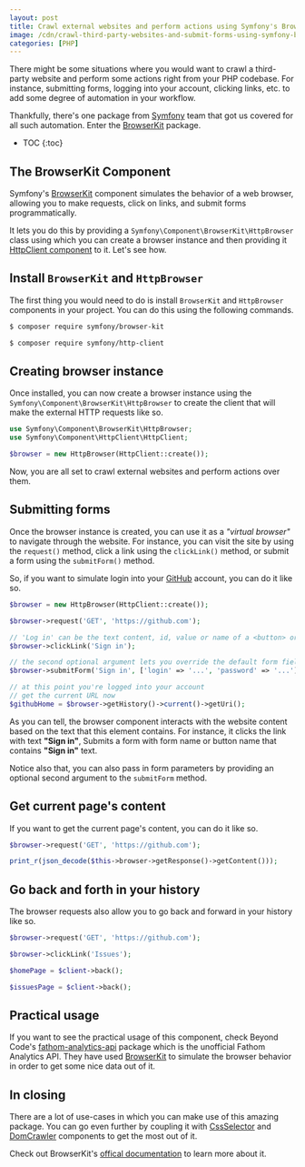 ```yaml
---
layout: post
title: Crawl external websites and perform actions using Symfony's BrowserKit 
image: /cdn/crawl-third-party-websites-and-submit-forms-using-symfony-browserkit.png
categories: [PHP]
---
```


There might be some situations where you would want to crawl a third-party website and perform some actions right from your PHP codebase. For instance, submitting forms, logging into your account, clicking links, etc. to add some degree of automation in your workflow.

Thankfully, there's one package from [Symfony](https://symfony.com/) team that got us covered for all such automation. Enter the [BrowserKit](https://symfony.com/doc/current/components/browser_kit.html) package.

* TOC
{:toc}

## The BrowserKit Component

Symfony's [BrowserKit](https://symfony.com/doc/current/components/browser_kit.html) component simulates the behavior of a web browser, allowing you to make requests, click on links, and submit forms programmatically.

It lets you do this by providing a `Symfony\Component\BrowserKit\HttpBrowser` class using which you can create a browser instance and then providing it [HttpClient component](https://symfony.com/doc/current/http_client.html) to it. Let's see how.

## Install `BrowserKit` and `HttpBrowser`

The first thing you would need to do is install `BrowserKit` and `HttpBrowser` components in your project. You can do this using the following commands.

```bash
$ composer require symfony/browser-kit

$ composer require symfony/http-client
```

## Creating browser instance

Once installed, you can now create a browser instance using the `Symfony\Component\BrowserKit\HttpBrowser` to create the client that will make the external HTTP requests like so.

```php
use Symfony\Component\BrowserKit\HttpBrowser;
use Symfony\Component\HttpClient\HttpClient;

$browser = new HttpBrowser(HttpClient::create());
```

Now, you are all set to crawl external websites and perform actions over them. 

## Submitting forms

Once the browser instance is created, you can use it as a *"virtual browser"* to navigate through the website. For instance, you can visit the site by using the `request()` method, click a link using the `clickLink()` method, or submit a form using the `submitForm()` method.

So, if you want to simulate login into your [GitHub](https://github.com/) account, you can do it like so.

```php
$browser = new HttpBrowser(HttpClient::create());

$browser->request('GET', 'https://github.com');

// 'Log in' can be the text content, id, value or name of a <button> or <input type="submit">
$browser->clickLink('Sign in');

// the second optional argument lets you override the default form field values
$browser->submitForm('Sign in', ['login' => '...', 'password' => '...']);

// at this point you're logged into your account
// get the current URL now
$githubHome = $browser->getHistory()->current()->getUri();
```

As you can tell, the browser component interacts with the website content based on the text that this element contains. For instance, it clicks the link with text **"Sign in"**, Submits a form with form name or button name that contains **"Sign in"** text.

Notice also that, you can also pass in form parameters by providing an optional second argument to the `submitForm` method.

## Get current page's content

If you want to get the current page's content, you can do it like so.

```php
$browser->request('GET', 'https://github.com');

print_r(json_decode($this->browser->getResponse()->getContent()));
```

## Go back and forth in your history

The browser requests also allow you to go back and forward in your history like so.

```php
$browser->request('GET', 'https://github.com');

$browser->clickLink('Issues');

$homePage = $client->back();

$issuesPage = $client->back();
```

## Practical usage

If you want to see the practical usage of this component, check Beyond Code's [fathom-analytics-api](https://github.com/beyondcode/fathom-analytics-api) package which is the unofficial Fathom Analytics API. They have used [BrowserKit](https://symfony.com/doc/current/components/browser_kit.html) to simulate the browser behavior in order to get some nice data out of it.

## In closing

There are a lot of use-cases in which you can make use of this amazing package. You can go even further by coupling it with [CssSelector](https://symfony.com/doc/current/components/css_selector.html) and [DomCrawler](https://symfony.com/doc/current/components/dom_crawler.html) components to get the most out of it.

Check out BrowserKit's [offical documentation](https://symfony.com/doc/current/components/browser_kit.html) to learn more about it.